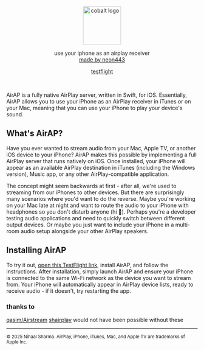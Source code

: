 <div align="center">
    <br/>
    <p>
        <img src="https://files.catbox.moe/fdsqnk.png" title="cobalt" alt="cobalt logo" width="100" />
    </p>
    <p>
        use your iphone as an airplay receiver
        <br/>
        <a href="https://neon443.github.io">
            made by neon443
        </a>
    </p>
    <p>
        <a href="https://testflight.apple.com/join/8aeqD8Q2">
            testflight
        </a>
    </p>
    <br/>
</div>

AirAP is a fully native AirPlay server, written in Swift, for iOS. Essentially, AirAP allows you to use your iPhone as an AirPlay receiver in iTunes or on your Mac, meaning that you can use your iPhone to play your device's sound.

## What's AirAP?

Have you ever wanted to stream audio from your Mac, Apple TV, or another iOS device to your iPhone? AirAP makes this possible by implementing a full AirPlay server that runs natively on iOS. Once installed, your iPhone will appear as an available AirPlay destination in iTunes (including the Windows version), Music app, or any other AirPlay-compatible application.

The concept might seem backwards at first - after all, we're used to streaming from our iPhones to other devices. But there are surprisingly many scenarios where you'd want to do the reverse. Maybe you're working on your Mac late at night and want to route the audio to your iPhone with headphones so you don't disturb anyone (hi 👋). Perhaps you're a developer testing audio applications and need to quickly switch between different output devices. Or maybe you just want to include your iPhone in a multi-room audio setup alongside your other AirPlay speakers.

## Installing AirAP

To try it out, [open this TestFlight link](https://testflight.apple.com/join/8aeqD8Q2), install AirAP, and follow the instructions. After installation, simply launch AirAP and ensure your iPhone is connected to the same Wi-Fi network as the device you want to stream from. Your iPhone will automatically appear in AirPlay device lists, ready to receive audio - if it doesn't, try restarting the app.

### thanks to

[qasim/Airstream](https://github.com/qasim/Airstream)
[shairplay](https://github.com/juhovh/shairplay)
would not have been possible without these

---

<sup>
&copy; 2025 Nihaal Sharma. AirPlay, iPhone, iTunes, Mac, and Apple TV are trademarks of Apple Inc.
</sup>

